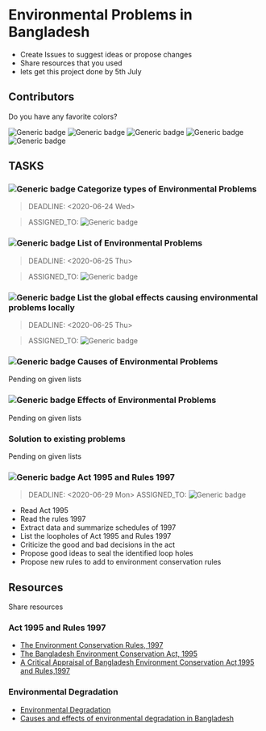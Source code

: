 ﻿# Environmental Problems in Bangladesh

- Create Issues to suggest ideas or propose changes
- Share resources that you used
- lets get this project done by 5th July

  
## Contributors
Do you have any favorite colors? 

![Generic badge](https://img.shields.io/badge/drinkingWater-64-RED.svg?style=for-the-badge&logo=appveyor)
![Generic badge](https://img.shields.io/badge/agni-noor-BLUE.svg?style=for-the-badge&logo=appveyor)
![Generic badge](https://img.shields.io/badge/Noman-5237-black.svg?style=for-the-badge&logo=appveyor)
![Generic badge](https://img.shields.io/badge/Abonty-18-GREEN.svg?style=for-the-badge&logo=appveyor)
![Generic badge](https://img.shields.io/badge/Raiyan-Noor-ORANGE.svg?style=for-the-badge&logo=appveyor)

## TASKS

###  ![Generic badge](https://img.shields.io/badge/TODO-red.svg) Categorize types of Environmental Problems 
> DEADLINE: <2020-06-24 Wed>

> ASSIGNED_TO: ![Generic badge](https://img.shields.io/badge/Noman-5237-black.svg?style=for-the-badge&logo=appveyor)


### ![Generic badge](https://img.shields.io/badge/TODO-red.svg)  List of Environmental Problems
> DEADLINE: <2020-06-25 Thu>

> ASSIGNED_TO: ![Generic badge](https://img.shields.io/badge/Abonty-18-GREEN.svg?style=for-the-badge&logo=appveyor)


### ![Generic badge](https://img.shields.io/badge/TODO-red.svg)  List the global effects causing environmental problems locally
> DEADLINE: <2020-06-25 Thu>

> ASSIGNED_TO: ![Generic badge](https://img.shields.io/badge/agni-noor-BLUE.svg?style=for-the-badge&logo=appveyor)

### ![Generic badge](https://img.shields.io/badge/PENDING-yellow.svg)  Causes of Environmental Problems
Pending on given lists


### ![Generic badge](https://img.shields.io/badge/PENDING-yellow.svg) Effects of Environmental Problems
Pending on given lists


### Solution to existing problems
Pending on given lists


### ![Generic badge](https://img.shields.io/badge/TODO-red.svg) Act 1995 and Rules 1997
> DEADLINE: <2020-06-29 Mon>
> ASSIGNED_TO: ![Generic badge](https://img.shields.io/badge/Raiyan-Noor-ORANGE.svg?style=for-the-badge&logo=appveyor) 
- Read Act 1995
- Read the rules 1997
- Extract data and summarize schedules of 1997
- List the loopholes of Act 1995 and Rules 1997
- Criticize the good and bad decisions in the act
- Propose good ideas to seal the identified loop holes
- Propose new rules to add to environment conservation rules


## Resources
Share resources


### Act 1995 and Rules 1997
- [The Environment Conservation Rules, 1997](https://elaw.org/system/files/Bangladesh%20--%20Environmental%20Conservation%20Rules,%201997.pdf)
- [The Bangladesh Environment Conservation Act, 1995](https://www.bwdb.gov.bd/archive/pdf/201.pdf)
- [A Critical Appraisal of Bangladesh Environment Conservation Act,1995 and Rules,1997](http://bdlawdigest.org/bangladesh-environment-conservation-act-1995.html)


### Environmental Degradation
- [Environmental Degradation](https://www.eartheclipse.com/environment/causes-and-effects-environmental-degradation.html?fbclid=IwAR3vQ-mwedlaFppPlgMrbKtgeVuxNYljM_YBZIoWad3Oyv0FJfPrfryNbhw)
- [Causes and effects of environmental degradation in Bangladesh](http://www.theindependentbd.com/post/229385?fbclid=IwAR1A00Tg0-ygT-PSio161gnoftPMdRkPfQsdlPQZKBbiW38rTgR2Sx0Vi5E)
